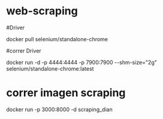 # web-scraping

#Driver

docker pull selenium/standalone-chrome

#correr Driver

docker run -d -p 4444:4444 -p 7900:7900 --shm-size="2g" selenium/standalone-chrome:latest

# correr imagen scraping
docker run -p 3000:8000 -d scraping_dian



